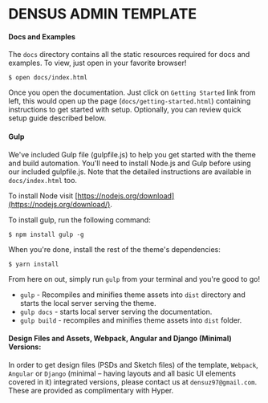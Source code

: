# DENSUS ADMIN TEMPLATE 


#### Docs and Examples

The `docs` directory contains all the static resources required for docs and examples. To view, just open in your favorite browser!

```
$ open docs/index.html
```
Once you open the documentation. Just click on `Getting Started` link from left, this would open up the page (`docs/getting-started.html`) containing instructions to get started with setup. Optionally, you can review quick setup guide described below.

#### Gulp

We've included Gulp file (gulpfile.js) to help you get started with the theme and build automation. You'll need to install Node.js and Gulp before using our included gulpfile.js. Note that the detailed instructions are available in `docs/index.html` too.

To install Node visit [https://nodejs.org/download](https://nodejs.org/download/).

To install gulp, run the following command:

```
$ npm install gulp -g
```

When you're done, install the rest of the theme's dependencies:

```
$ yarn install
```

From here on out, simply run `gulp` from your terminal and you're good to go!

+ `gulp` - Recompiles and minifies theme assets into `dist` directory and starts the local server serving the theme.
+ `gulp docs` - starts local server serving the documentation.
+ `gulp build` - recompiles and minifies theme assets into `dist` folder.



#### Design Files and Assets, Webpack, Angular and Django (Minimal) Versions:
In order to get design files (PSDs and Sketch files) of the template, `Webpack`, `Angular` or `Django` (minimal – having layouts and all basic UI elements covered in it) integrated versions, please contact us at `densuz97@gmail.com`. These are provided as complimentary with Hyper.

